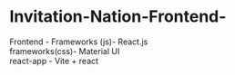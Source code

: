 # Invitation-Nation-Frontend-

Frontend - 
Frameworks (js)- React.js <br>
frameworks(css)- Material UI  <br>
react-app       - Vite + react <br>
